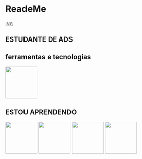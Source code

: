 # ReadeMe
🇧🇷 <h2>ESTUDANTE DE ADS</h2>
## ferramentas e tecnologias 
<img src="https://cdn.jsdelivr.net/gh/devicons/devicon/icons/github/github-original-wordmark.svg" width="100" height="100"/>
 <h2>ESTOU APRENDENDO</h2>
 <div>
<img src="https://cdn.jsdelivr.net/gh/devicons/devicon/icons/html5/html5-original-wordmark.svg" width="100" height="100" /> 
<img src="https://cdn.jsdelivr.net/gh/devicons/devicon/icons/css3/css3-original-wordmark.svg" width="100" height="100"/>
<img src="https://github.com/user-attachments/assets/96565fca-e3ad-4ce9-bfd5-5212a476ead0)" width="100" height="100" />
  <img src=""width="100" height="100" />
 </div>
 
 
 
